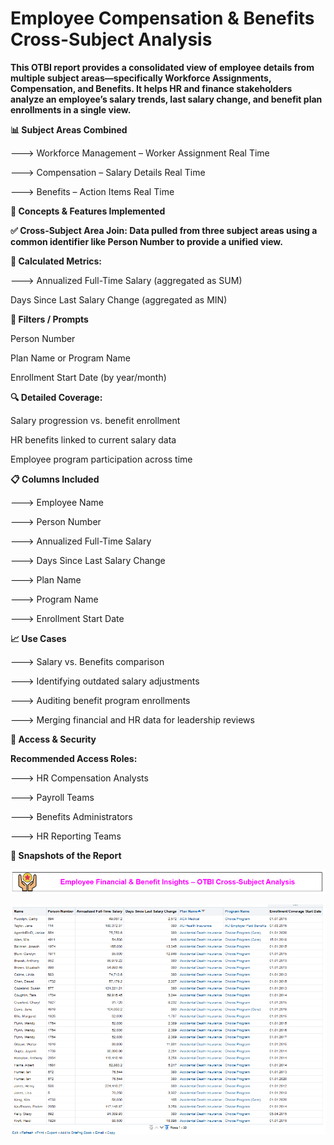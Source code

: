 
# Employee Compensation & Benefits Cross-Subject Analysis


**This OTBI report provides a consolidated view of employee details from multiple subject areas—specifically Workforce Assignments, Compensation, and Benefits. It helps HR and finance stakeholders analyze an employee’s salary trends, last salary change, and benefit plan enrollments in a single view.**

**📊 Subject Areas Combined**

---> Workforce Management – Worker Assignment Real Time

---> Compensation – Salary Details Real Time

---> Benefits – Action Items Real Time

**🧠 Concepts & Features Implemented**

**✅ Cross-Subject Area Join: Data pulled from three subject areas using a common identifier like Person Number to provide a unified view.**

**📌 Calculated Metrics:**

---> Annualized Full-Time Salary (aggregated as SUM)

Days Since Last Salary Change (aggregated as MIN)

**🎯 Filters / Prompts**

Person Number

Plan Name or Program Name

Enrollment Start Date (by year/month)

**🔍 Detailed Coverage:**

Salary progression vs. benefit enrollment

HR benefits linked to current salary data

Employee program participation across time

**📋 Columns Included**

---> Employee Name

---> Person Number

---> Annualized Full-Time Salary

---> Days Since Last Salary Change

---> Plan Name

---> Program Name

---> Enrollment Start Date

**📈 Use Cases**

---> Salary vs. Benefits comparison

---> Identifying outdated salary adjustments

---> Auditing benefit program enrollments

---> Merging financial and HR data for leadership reviews

**🔐 Access & Security**

**Recommended Access Roles:**

---> HR Compensation Analysts

---> Payroll Teams

---> Benefits Administrators

---> HR Reporting Teams



**📸 Snapshots of the Report**

![img_alt](https://github.com/Jay-reddy-adv/Employee-Financial-Benefit-Insights-Cross-Subject-Analysis---OTBI/blob/b80ec878dbe6e14b910de11ffff610c9f634aff0/Title.png)


![img_alt](https://github.com/Jay-reddy-adv/Employee-Financial-Benefit-Insights-Cross-Subject-Analysis---OTBI/blob/b80ec878dbe6e14b910de11ffff610c9f634aff0/Table.png)


